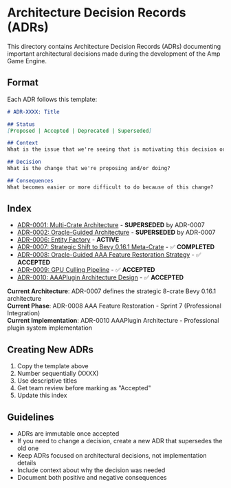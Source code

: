 # Architecture Decision Records (ADRs)

This directory contains Architecture Decision Records (ADRs) documenting important architectural decisions made during the development of the Amp Game Engine.

## Format

Each ADR follows this template:

```markdown
# ADR-XXXX: Title

## Status
[Proposed | Accepted | Deprecated | Superseded]

## Context
What is the issue that we're seeing that is motivating this decision or change?

## Decision
What is the change that we're proposing and/or doing?

## Consequences
What becomes easier or more difficult to do because of this change?
```

## Index

- [ADR-0001: Multi-Crate Architecture](0001-multi-crate-architecture.md) - **SUPERSEDED** by ADR-0007
- [ADR-0002: Oracle-Guided Architecture](0002-oracle-guided-architecture.md) - **SUPERSEDED** by ADR-0007
- [ADR-0006: Entity Factory](0006-entity-factory.md) - **ACTIVE**
- [ADR-0007: Strategic Shift to Bevy 0.16.1 Meta-Crate](0007-strategic-shift-bevy-meta-crate.md) - ✅ **COMPLETED**
- [ADR-0008: Oracle-Guided AAA Feature Restoration Strategy](0008-oracle-guided-aaa-feature-restoration.md) - ✅ **ACCEPTED**
- [ADR-0009: GPU Culling Pipeline](0009-gpu-culling-pipeline.md) - ✅ **ACCEPTED**
- [ADR-0010: AAAPlugin Architecture Design](adr-0010-aaa-plugin-architecture.md) - ✅ **ACCEPTED**

**Current Architecture**: ADR-0007 defines the strategic 8-crate Bevy 0.16.1 architecture  
**Current Phase**: ADR-0008 AAA Feature Restoration - Sprint 7 (Professional Integration)  
**Current Implementation**: ADR-0010 AAAPlugin Architecture - Professional plugin system implementation

## Creating New ADRs

1. Copy the template above
2. Number sequentially (XXXX)
3. Use descriptive titles
4. Get team review before marking as "Accepted"
5. Update this index

## Guidelines

- ADRs are immutable once accepted
- If you need to change a decision, create a new ADR that supersedes the old one
- Keep ADRs focused on architectural decisions, not implementation details
- Include context about why the decision was needed
- Document both positive and negative consequences
